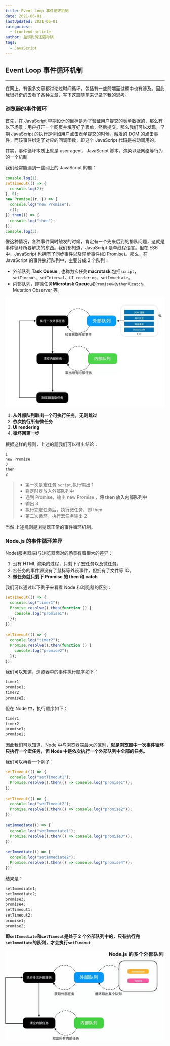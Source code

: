 ```yaml
---
title: Event Loop 事件循环机制
date: 2021-06-01
lastUpdated: 2021-06-01
categories:
  - frontend-article
author: 盐焗乳鸽还要砂锅
tags:
  - JavaScript
---
```


## Event Loop 事件循环机制

---

在网上，有很多文章都讨论过时间循坏，包括有一些前端面试题中也有涉及。因此我很好奇的去看了各种文章，写下这篇随笔来记录下我的思考。

### 浏览器的事件循环

首先，在 JavaScript 早期设计的目标是为了验证用户提交的表单数据的，那么有以下场景：用户打开一个网页并填写好了表单，然后提交。那么我们可以发现，早期 JavaScript 的执行是例如用户点击表单提交的时候，触发的 DOM 的点击事件，而该事件绑定了对应的回调函数，即这个 JavaScript 代码是被动调用的。

其实，事件循坏本质上就是 user agent，JavaScript 脚本，渲染以及网络等行为的一个机制

我们经常能遇到一些网上的 JavaScript 的题：

```js
console.log(1);
setTimeout(() => {
  console.log(2);
}, 0);
new Promise((r, j) => {
  console.log("new Promise");
  r();
}).then(() => {
  console.log("then");
});
console.log(3);
```

像这种情况，各种事件同时触发的时候，肯定有一个先来后到的排队问题，这就是事件循环所要解决的东西。我们都知道，JavaScript 是单线程语言。但在 ES6 中，JavaScript 也拥有了同步事件以及异步事件(如 Promise)。那么，在 JavaScript 的事件执行队列中，主要分成 2 个队列：

- 外部队列 **Task Queue** , 也称为宏任务**macrotask**,包括`script`，`setTimeout`、`setInterval`、`UI rendering`、`setImmediate`。
- 内部队列，即微任务**Microtask Queue**,如`Promise中的then和catch`，Mutation Observer 等。

![](../imgs/eventloop1.jpg)

1. **从外部队列取出一个可执行任务，无则跳过**
2. **依次执行所有微任务**
3. **UI rendering**
4. **循坏回第一步**

根据这样的规则，上述的题我们可以得出结论：

```
1
new Promise
3
then
2
```

> - 第一次是宏任务 `script`,执行输出 1
> - 将定时器放入外部队列中
> - 遇到 Promise，输出 new Promise ，**将 then 放入内部队列中**
> - 输出 3
> - 执行完宏任务后，执行微任务，即 then
> - 第二次循环，执行宏任务输出 2

当然 上述规则是浏览器正常的事件循环机制。

### Node.js 的事件循环差异

Node(服务器端)与浏览器面对的场景有着很大的差异：

1. 没有 HTML 渲染的过程，只剩下了宏任务以及微任务。
2. 宏任务的事件源没有了鼠标等外设事件，但拥有了文件等 IO。
3. **微任务就只剩下 Promise 的 then 和 catch**

我们可以通过以下例子来看看 Node 和浏览器的区别：

```js
setTimeout(() => {
  console.log("timer1");
  Promise.resolve().then(function () {
    console.log("promise1");
  });
});

setTimeout(() => {
  console.log("timer2");
  Promise.resolve().then(function () {
    console.log("promise2");
  });
});
```

我们可以知道，浏览器中的事件执行顺序如下：

```js
timer1;
promise1;
timer2;
promise2;
```

但在 Node 中，执行顺序如下：

```js
timer1;
timer2;
promise1;
promise2;
```

因此我们可以知道，Node 中与浏览器端最大的区别，**就是浏览器中一次事件循环只执行一个宏任务，但 Node 中是依次执行一个外部队列中全部的任务。**

我们可以再看一个例子：

```js
setTimeout(() => {
  console.log("setTimeout1");
  Promise.resolve().then(() => console.log("promise1"));
});

setTimeout(() => {
  console.log("setTimeout2");
  Promise.resolve().then(() => console.log("promise2"));
});

setImmediate(() => {
  console.log("setImmediate1");
  Promise.resolve().then(() => console.log("promise3"));
});

setImmediate(() => {
  console.log("setImmediate2");
  Promise.resolve().then(() => console.log("promise4"));
});
```

结果是：

```js
setImmediate1;
setImmediate2;
promise3;
promise4;
setTimeout1;
setTimeout2;
promise1;
promise2;
```

**即`setImmediate`和`setTimeout`是处于 2 个外部队列中的，只有执行完`setImmediate`的队列，才会执行`setTimeout`**

![](../imgs/eventloop2.jpg)
